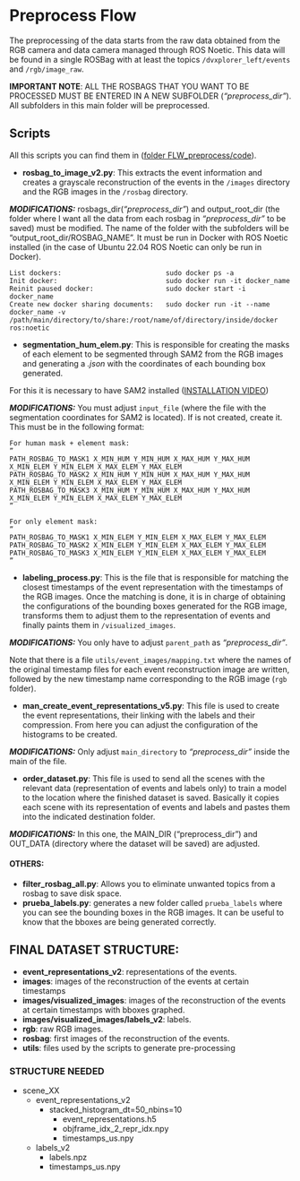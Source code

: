 # Preprocess Flow

The preprocessing of the data starts from the raw data obtained from the RGB camera and data camera managed through ROS Noetic. This data will be found in a single ROSBag with at least the topics `/dvxplorer_left/events` and `/rgb/image_raw`.

**IMPORTANT NOTE**: ALL THE ROSBAGS THAT YOU WANT TO BE PROCESSED MUST BE ENTERED IN A NEW SUBFOLDER (_“preprocess_dir”_). All subfolders in this main folder will be preprocessed.


## Scripts
All this scripts you can find them in ([folder FLW_preprocess/code](../FLW_preprocess/code)).


- **rosbag_to_image_v2.py**: This extracts the event information and creates a grayscale reconstruction of the events in the `/images` directory and the RGB images in the `/rosbag` directory.

***MODIFICATIONS:***
rosbags_dir(_“preprocess_dir”_) and output_root_dir (the folder where I want all the data from each rosbag in _“preprocess_dir”_ to be saved) must be modified. The name of the folder with the subfolders will be “output_root_dir/ROSBAG_NAME”. It must be run in Docker with ROS Noetic installed (in the case of Ubuntu 22.04 ROS Noetic can only be run in Docker).


```
List dockers:                          sudo docker ps -a
Init docker:                           sudo docker run -it docker_name
Reinit paused docker:                  sudo docker start -i docker_name
Create new docker sharing documents:   sudo docker run -it --name docker_name -v /path/main/directory/to/share:/root/name/of/directory/inside/docker ros:noetic
```




- **segmentation_hum_elem.py**: This is responsible for creating the masks of each element to be segmented through SAM2 from the RGB images and generating a _.json_ with the coordinates of each bounding box generated.

For this it is necessary to have SAM2 installed ([INSTALLATION VIDEO](https://www.youtube.com/watch?v=zr4yyu6a2UI ))


***MODIFICATIONS:***
You must adjust `input_file` (where the file with the segmentation coordinates for SAM2 is located). If is not created, create it. This must be in the following format:

```
For human mask + element mask:
”
PATH_ROSBAG_TO_MASK1 X_MIN_HUM Y_MIN_HUM X_MAX_HUM Y_MAX_HUM X_MIN_ELEM Y_MIN_ELEM X_MAX_ELEM Y_MAX_ELEM
PATH_ROSBAG_TO_MASK2 X_MIN_HUM Y_MIN_HUM X_MAX_HUM Y_MAX_HUM X_MIN_ELEM Y_MIN_ELEM X_MAX_ELEM Y_MAX_ELEM
PATH_ROSBAG_TO_MASK3 X_MIN_HUM Y_MIN_HUM X_MAX_HUM Y_MAX_HUM X_MIN_ELEM Y_MIN_ELEM X_MAX_ELEM Y_MAX_ELEM
”

For only element mask:
”
PATH_ROSBAG_TO_MASK1 X_MIN_ELEM Y_MIN_ELEM X_MAX_ELEM Y_MAX_ELEM
PATH_ROSBAG_TO_MASK2 X_MIN_ELEM Y_MIN_ELEM X_MAX_ELEM Y_MAX_ELEM
PATH_ROSBAG_TO_MASK3 X_MIN_ELEM Y_MIN_ELEM X_MAX_ELEM Y_MAX_ELEM
”
```




- **labeling_process.py**: This is the file that is responsible for matching the closest timestamps of the event representation with the timestamps of the RGB images. Once the matching is done, it is in charge of obtaining the configurations of the bounding boxes generated for the RGB image, transforms them to adjust them to the representation of events and finally paints them in `/visualized_images`.

***MODIFICATIONS:***
You only have to adjust `parent_path` as _“preprocess_dir”_.

Note that there is a file `utils/event_images/mapping.txt` where the names of the original timestamp files for each event reconstruction image are written, followed by the new timestamp name corresponding to the RGB image (`rgb` folder).




- **man_create_event_representations_v5.py**: This file is used to create the event representations, their linking with the labels and their compression. From here you can adjust the configuration of the histograms to be created.

***MODIFICATIONS:*** Only adjust `main_directory` to _“preprocess_dir”_ inside the main of the file.

- **order_dataset.py**: This file is used to send all the scenes with the relevant data (representation of events and labels only) to train a model to the location where the finished dataset is saved. Basically it copies each scene with its representation of events and labels and pastes them into the indicated destination folder.

***MODIFICATIONS:***
In this one, the MAIN_DIR (“preprocess_dir”) and OUT_DATA (directory where the dataset will be saved) are adjusted.





#### OTHERS:
- **filter_rosbag_all.py**: Allows you to eliminate unwanted topics from a rosbag to save disk space.
- **prueba_labels.py**: generates a new folder called `prueba_labels` where you can see the bounding boxes in the RGB images. It can be useful to know that the bboxes are being generated correctly.



## FINAL DATASET STRUCTURE:

- **event_representations_v2**: representations of the events.
- **images**: images of the reconstruction of the events at certain timestamps
- **images/visualized_images**: images of the reconstruction of the events at certain timestamps with bboxes graphed.
- **images/visualized_images/labels_v2**: labels.
- **rgb**: raw RGB images.
- **rosbag**: first images of the reconstruction of the events.
- **utils**: files used by the scripts to generate pre-processing



### STRUCTURE NEEDED

- scene_XX
  - event_representations_v2
    - stacked_histogram_dt=50_nbins=10
      - event_representations.h5
      - objframe_idx_2_repr_idx.npy
      - timestamps_us.npy
  - labels_v2
    - labels.npz
    - timestamps_us.npy



